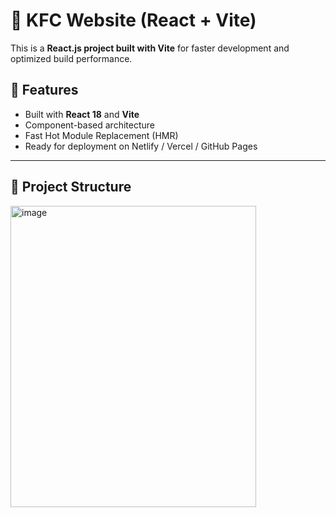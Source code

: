# 🍗 KFC Website (React + Vite)

This is a **React.js project built with Vite** for faster development and optimized build performance.  

## 🚀 Features
- Built with **React 18** and **Vite**
- Component-based architecture
- Fast Hot Module Replacement (HMR)
- Ready for deployment on Netlify / Vercel / GitHub Pages

---

## 📂 Project Structure
<img width="393" height="482" alt="image" src="https://github.com/user-attachments/assets/41abff91-cafe-4e92-ae91-c6d688337917" />
